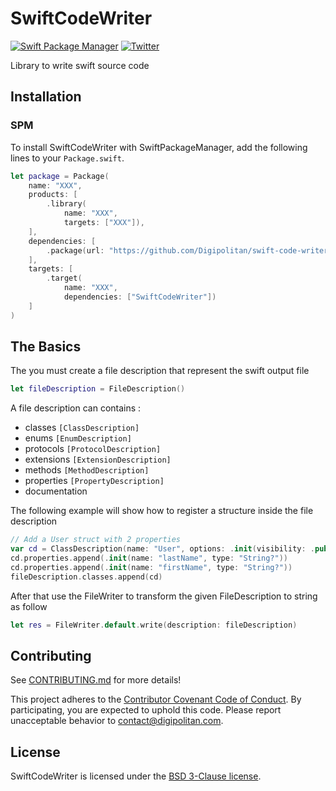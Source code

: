 SwiftCodeWriter
=================================

[![Swift Package Manager](https://rawgit.com/jlyonsmith/artwork/master/SwiftPackageManager/swiftpackagemanager-compatible.svg)](https://swift.org/package-manager/)
[![Twitter](https://img.shields.io/badge/twitter-@Digipolitan-blue.svg?style=flat)](http://twitter.com/Digipolitan)

Library to write swift source code

## Installation

### SPM

To install SwiftCodeWriter with SwiftPackageManager, add the following lines to your `Package.swift`.

```swift
let package = Package(
    name: "XXX",
    products: [
        .library(
            name: "XXX",
            targets: ["XXX"]),
    ],
    dependencies: [
        .package(url: "https://github.com/Digipolitan/swift-code-writer.git", .branch("master"))
    ],
    targets: [
        .target(
            name: "XXX",
            dependencies: ["SwiftCodeWriter"])
    ]
)
```

## The Basics

The you must create a file description that represent the swift output file

```swift
let fileDescription = FileDescription()
```

A file description can contains :
- classes `[ClassDescription]`
- enums `[EnumDescription]`
- protocols `[ProtocolDescription]`
- extensions `[ExtensionDescription]`
- methods `[MethodDescription]`
- properties `[PropertyDescription]`
- documentation

The following example will show how to register a structure inside the file description

```swift
// Add a User struct with 2 properties
var cd = ClassDescription(name: "User", options: .init(visibility: .public, isReferenceType: true))
cd.properties.append(.init(name: "lastName", type: "String?"))
cd.properties.append(.init(name: "firstName", type: "String?"))
fileDescription.classes.append(cd)
```

After that use the FileWriter to transform the given FileDescription to string as follow

```swift
let res = FileWriter.default.write(description: fileDescription)
```

## Contributing

See [CONTRIBUTING.md](CONTRIBUTING.md) for more details!

This project adheres to the [Contributor Covenant Code of Conduct](CODE_OF_CONDUCT.md).
By participating, you are expected to uphold this code. Please report
unacceptable behavior to [contact@digipolitan.com](mailto:contact@digipolitan.com).

## License

SwiftCodeWriter is licensed under the [BSD 3-Clause license](LICENSE).
